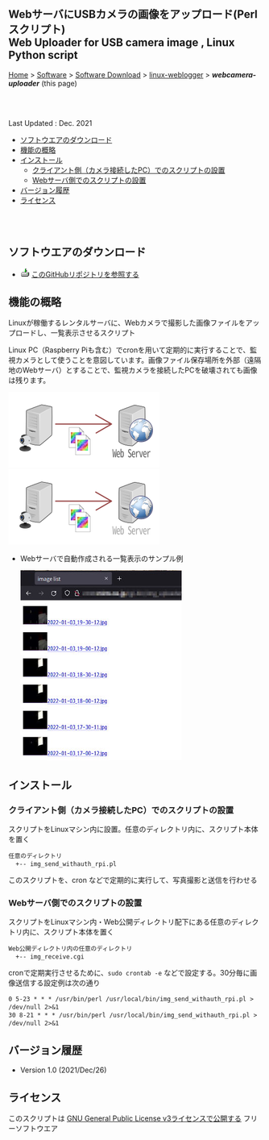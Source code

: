 ## WebサーバにUSBカメラの画像をアップロード(Perlスクリプト) <br/>Web Uploader for USB camera image , Linux Python script<!-- omit in toc -->


[Home](https://oasis3855.github.io/webpage/) > [Software](https://oasis3855.github.io/webpage/software/index.html) > [Software Download](https://oasis3855.github.io/webpage/software/software-download.html) > [linux-weblogger](../README.md) > ***webcamera-uploader*** (this page)

<br />
<br />

Last Updated : Dec. 2021


- [ソフトウエアのダウンロード](#ソフトウエアのダウンロード)
- [機能の概略](#機能の概略)
- [インストール](#インストール)
  - [クライアント側（カメラ接続したPC）でのスクリプトの設置](#クライアント側カメラ接続したpcでのスクリプトの設置)
  - [Webサーバ側でのスクリプトの設置](#webサーバ側でのスクリプトの設置)
- [バージョン履歴](#バージョン履歴)
- [ライセンス](#ライセンス)

<br />
<br />

## ソフトウエアのダウンロード

- ![download icon](../readme_pics/soft-ico-download-darkmode.gif)   [このGitHubリポジトリを参照する](../webcamera-uploader/) 


## 機能の概略

Linuxが稼働するレンタルサーバに、Webカメラで撮影した画像ファイルをアップロードし、一覧表示させるスクリプト

Linux PC（Raspberry Piも含む）でcronを用いて定期的に実行することで、監視カメラとして使うことを意図しています。画像ファイル保存場所を外部（遠隔地のWebサーバ）とすることで、監視カメラを接続したPCを破壊されても画像は残ります。

  ![機能の概略図](readme_pics/webcamera-uploader-schematic.png#gh-light-mode-only)
  ![機能の概略図](readme_pics/webcamera-uploader-schematic-darkmode.png#gh-dark-mode-only)

- Webサーバで自動作成される一覧表示のサンプル例

  ![機能の概略図](readme_pics/server_webpage_sample.jpg)

## インストール
### クライアント側（カメラ接続したPC）でのスクリプトの設置
スクリプトをLinuxマシン内に設置。任意のディレクトリ内に、スクリプト本体を置く

    任意のディレクトリ
      +-- img_send_withauth_rpi.pl

このスクリプトを、cron などで定期的に実行して、写真撮影と送信を行わせる

### Webサーバ側でのスクリプトの設置
スクリプトをLinuxマシン内・Web公開ディレクトリ配下にある任意のディレクトリ内に、スクリプト本体を置く

    Web公開ディレクトリ内の任意のディレクトリ
      +-- img_receive.cgi

cronで定期実行させるために、```sudo crontab -e``` などで設定する。30分毎に画像送信する設定例は次の通り

    0 5-23 * * * /usr/bin/perl /usr/local/bin/img_send_withauth_rpi.pl > /dev/null 2>&1
    30 8-21 * * * /usr/bin/perl /usr/local/bin/img_send_withauth_rpi.pl > /dev/null 2>&1

## バージョン履歴
- Version 1.0 (2021/Dec/26)


## ライセンス

このスクリプトは [GNU General Public License v3ライセンスで公開する](https://gpl.mhatta.org/gpl.ja.html) フリーソフトウエア
